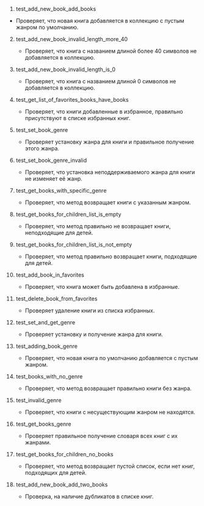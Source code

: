 1.  test_add_new_book_add_books
   - Проверяет, что новая книга добавляется в коллекцию с пустым жанром по умолчанию.

2. test_add_new_book_invalid_length_more_40
   - Проверяет, что книга с названием длиной более 40 символов не добавляется в коллекцию.
  
3. test_add_new_book_invalid_length_is_0
   - Проверяет, что книга с названием длиной 0 символов не добавляется в коллекцию.

4. test_get_list_of_favorites_books_have_books
   - Проверяет, что книги добавленные в избранное, правильно присутствуют в списке избранных книг.

5. test_set_book_genre
   - Проверяет установку жанра для книги и правильное получение этого жанра.

6. test_set_book_genre_invalid
   - Проверяет, что установка неподдерживаемого жанра для книги не изменяет её жанр.

7. test_get_books_with_specific_genre
   - Проверяет, что метод возвращает книги с указанным жанром.

8. test_get_books_for_children_list_is_empty
   - Проверяет, что метод правильно не возвращает книги, неподходящие для детей.

9. test_get_books_for_children_list_is_not_empty
   - Проверяет, что метод правильно возвращает книги, подходящие для детей.

10. test_add_book_in_favorites
    - Проверяет, что книга может быть добавлена в избранные.

11. test_delete_book_from_favorites
    - Проверяет удаление книги из списка избранных.

12. test_set_and_get_genre
    - Проверяет установку и получение жанра для книги.

13. test_adding_book_genre
    - Проверяет, что новая книга по умолчанию добавляется с пустым жанром.

14. test_books_with_no_genre
    - Проверяет, что метод возвращает правильно книги без жанра.

15. test_invalid_genre
    - Проверяет, что книги с несуществующим жанром не находятся.

16. test_get_books_genre
    - Проверяет правильное получение словаря всех книг с их жанрами.

17. test_get_books_for_children_no_books
    - Проверяет, что метод возвращает пустой список, если нет книг, подходящих для детей.

18. test_add_new_book_add_two_books
    - Проверка, на наличие дубликатов в списке книг.
